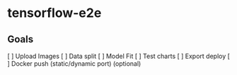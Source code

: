 # tensorflow-e2e

## Goals
[ ] Upload Images
[ ] Data split
[ ] Model Fit
[ ] Test charts
[ ] Export deploy
[ ] Docker push (static/dynamic port) (optional)
